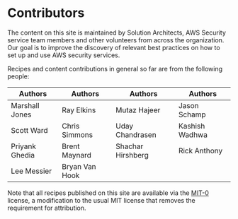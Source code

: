 # Contributors

The content on this site is maintained by Solution Architects, AWS Security service team members and other volunteers from across the organization. Our goal is to improve the discovery of relevant best practices on how to set up and use AWS security services.

Recipes and content contributions in general so far are from the following
people:

| Authors      | Authors                          | Authors               | Authors |
| ----------- | ------------------------------------ |--------------------|---------|
|   Marshall Jones     |  Ray Elkins | Mutaz Hajeer | Jason Schamp |
| Scott Ward  | Chris Simmons | Uday Chandrasen |  Kashish Wadhwa |
| Priyank Ghedia | Brent Maynard | Shachar Hirshberg | Rick Anthony |
| Lee Messier | Bryan Van Hook | | |

Note that all recipes published on this site are available via the
[MIT-0][mit0] license, a modification to the usual MIT license
that removes the requirement for attribution.

[mit0]: https://github.com/aws/mit-0
